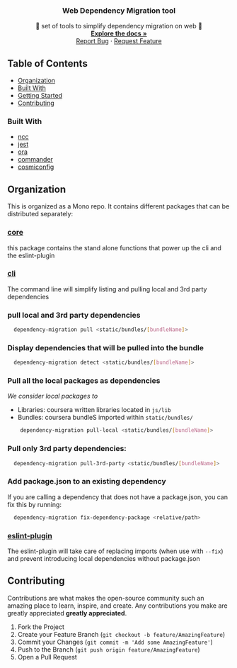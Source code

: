 <p align="center">
  <h3 align="center">Web Dependency Migration tool</h3>

  <p align="center">
      🔧 set of tools to simplify dependency migration on web 🔧 
    <br />
    <a href="https://github.com/gagoar/ts-node-template#table-of-contents"><strong>Explore the docs »</strong></a>
    <br />
    <a href="https://github.com/gagoar/ts-node-template/issues">Report Bug</a>
    ·
    <a href="https://github.com/gagoar/ts-node-template/issues">Request Feature</a>
  </p>
</p>

## Table of Contents

- [Organization](#organization)
- [Built With](#built-with)
- [Getting Started](#getting-started)
- [Contributing](#contributing)

<!-- CONTRIBUTING -->

### Built With

- [ncc](https://github.com/vercel/ncc/)
- [jest](https://github.com/facebook/jest)
- [ora](https://github.com/sindresorhus/ora)
- [commander](https://github.com/tj/commander.js/)
- [cosmiconfig](https://github.com/davidtheclark/cosmiconfig)

## Organization

This is organized as a Mono repo. It contains different packages that can be distributed separately:

### [core](https://github.com/webedx-spark/web-dependency-migration/tree/main/packages/core)

this package contains the stand alone functions that power up the cli and the eslint-plugin

### [cli](https://github.com/webedx-spark/web-dependency-migration/tree/main/packages/cli)

The command line will simplify listing and pulling local and 3rd party dependencies

### pull local and 3rd party dependencies

```bash
  dependency-migration pull <static/bundles/[bundleName]>
```

### Display dependencies that will be pulled into the bundle

```bash
  dependency-migration detect <static/bundles/[bundleName]>
```

### Pull all the local packages as dependencies

_We consider local packages to_

- Libraries: coursera written libraries located in `js/lib`
- Bundles: coursera bundleS imported within `static/bundles/`

```bash
    dependency-migration pull-local <static/bundles/[bundleName]>
```

### Pull only 3rd party dependencies:

```bash
  dependency-migration pull-3rd-party <static/bundles/[bundleName]>
```

### Add package.json to an existing dependency

If you are calling a dependency that does not have a package.json, you can fix this by running:

```bash
  dependency-migration fix-dependency-package <relative/path>
```

### [eslint-plugin](https://github.com/webedx-spark/web-dependency-migration/tree/main/packages/eslint-plugin)

The eslint-plugin will take care of replacing imports (when use with `--fix`) and prevent introducing local dependencies without package.json

## Contributing

Contributions are what makes the open-source community such an amazing place to learn, inspire, and create. Any contributions you make are greatly appreciated **greatly appreciated**.

1. Fork the Project
2. Create your Feature Branch (`git checkout -b feature/AmazingFeature`)
3. Commit your Changes (`git commit -m 'Add some AmazingFeature'`)
4. Push to the Branch (`git push origin feature/AmazingFeature`)
5. Open a Pull Request
